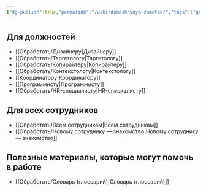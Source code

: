 ```yaml
---
{"dg-publish":true,"permalink":"/wiki/domashnyaya-zametka/","tags":["gardenEntry"]}
---
```


## Для должностей
- [[Обработать/Дизайнеру\|Дизайнеру]]
- [[Обработать/Таргетологу\|Таргетологу]]
- [[Обработать/Копирайтеру\|Копирайтеру]]
- [[Обработать/Контекстологу\|Контекстологу]]
- [[Координатору\|Координатору]]
- [[Программисту\|Программисту]]
- [[Обработать/HR-специалисту\|HR-специалисту]]

## Для всех сотрудников
- [[Обработать/Всем сотрудникам\|Всем сотрудникам]]
- [[Обработать/Новому сотруднику — знакомство\|Новому сотруднику — знакомство]]

## Полезные материалы, которые могут помочь в работе
- [[Обработать/Словарь (глоссарий)\|Словарь (глоссарий)]]

